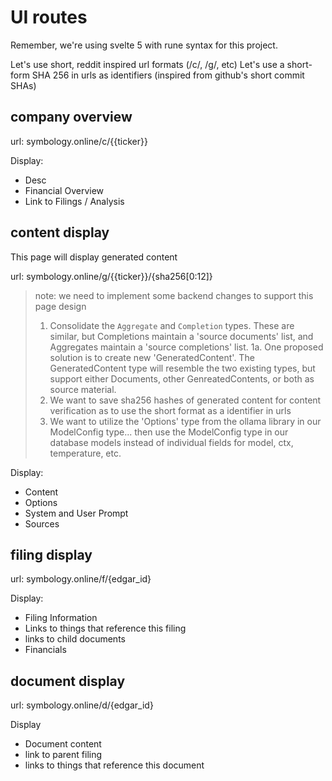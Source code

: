 # UI routes

Remember, we're using svelte 5 with rune syntax for this project.

Let's use short, reddit inspired url formats (/c/, /g/, etc)
Let's use a short-form SHA 256 in urls as identifiers (inspired from github's short commit SHAs)

## company overview

url: symbology.online/c/{{ticker}}

Display:

- Desc
- Financial Overview
- Link to Filings / Analysis

## content display

This page will display generated content

url: symbology.online/g/{{ticker}}/{sha256[0:12]}

> note: we need to implement some backend changes to support this page design
>
> 1. Consolidate the `Aggregate` and `Completion` types. These are similar, but Completions maintain a 'source documents' list, and Aggregates maintain a 'source completions' list.
>    1a. One proposed solution is to create new 'GeneratedContent'. The GeneratedContent type will resemble the two existing types, but support either Documents, other GenreatedContents, or both as source material.
> 2. We want to save sha256 hashes of generated content for content verification as to use the short format as a identifier in urls
> 3. We want to utilize the 'Options' type from the ollama library in our ModelConfig type... then use the ModelConfig type in our database models instead of individual fields for model, ctx, temperature, etc.

Display:

- Content
- Options
- System and User Prompt
- Sources

## filing display

url: symbology.online/f/{edgar_id}

Display:

- Filing Information
- Links to things that reference this filing
- links to child documents
- Financials

## document display

url: symbology.online/d/{edgar_id}

Display

- Document content
- link to parent filing
- links to things that reference this document
